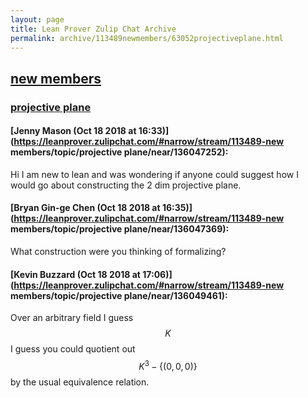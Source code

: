 ```yaml
---
layout: page
title: Lean Prover Zulip Chat Archive 
permalink: archive/113489newmembers/63052projectiveplane.html
---
```


## [new members](index.html)
### [projective plane](63052projectiveplane.html)

#### [Jenny Mason (Oct 18 2018 at 16:33)](https://leanprover.zulipchat.com/#narrow/stream/113489-new members/topic/projective plane/near/136047252):
Hi I am new to lean and was wondering if anyone could suggest how I would go about constructing the 2 dim projective plane.

#### [Bryan Gin-ge Chen (Oct 18 2018 at 16:35)](https://leanprover.zulipchat.com/#narrow/stream/113489-new members/topic/projective plane/near/136047369):
What construction were you thinking of formalizing?

#### [Kevin Buzzard (Oct 18 2018 at 17:06)](https://leanprover.zulipchat.com/#narrow/stream/113489-new members/topic/projective plane/near/136049461):
Over an arbitrary field I guess $$K$$ I guess you could quotient out $$K^3-\{(0,0,0)\}$$ by the usual equivalence relation.

